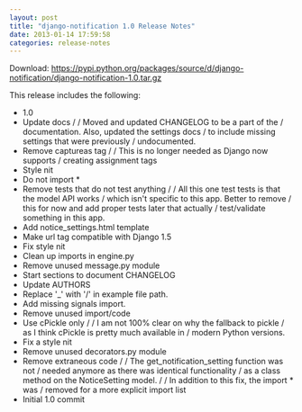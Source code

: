 ```yaml
---
layout: post
title: "django-notification 1.0 Release Notes"
date: 2013-01-14 17:59:58
categories: release-notes
---
```


Download: <https://pypi.python.org/packages/source/d/django-notification/django-notification-1.0.tar.gz>

This release includes the following:

* 1.0
* Update docs /  / Moved and updated CHANGELOG to be a part of the / documentation. Also, updated the settings docs / to include missing settings that were previously / undocumented.
* Remove captureas tag /  / This is no longer needed as Django now supports / creating assignment tags
* Style nit
* Do not import *
* Remove tests that do not test anything /  / All this one test tests is that the model API works / which isn't specific to this app. Better to remove / this for now and add proper tests later that actually / test/validate something in this app.
* Add notice_settings.html template
* Make url tag compatible with Django 1.5
* Fix style nit
* Clean up imports in engine.py
* Remove unused message.py module
* Start sections to document CHANGELOG
* Update AUTHORS
* Replace '_' with '/' in example file path.
* Add missing signals import.
* Remove unused import/code
* Use cPickle only /  / I am not 100% clear on why the fallback to pickle / as I think cPickle is pretty much available in / modern Python versions.
* Fix a style nit
* Remove unused decorators.py module
* Remove extraneous code /  / The get_notification_setting function was not / needed anymore as there was identical functionality / as a class method on the NoticeSetting model. /  / In addition to this fix, the import * was / removed for a more explicit import list
* Initial 1.0 commit
